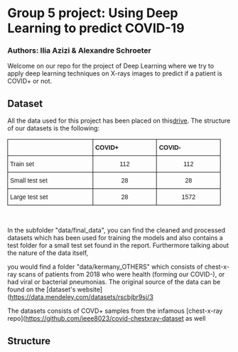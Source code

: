 # Group 5 project: Using Deep Learning to predict COVID-19
### Authors: Ilia Azizi & Alexandre Schroeter
Welcome on our repo for the project of Deep Learning where we try to apply deep learning techniques on X-rays images to predict if a patient is COVID+ or not. 

## Dataset
All the data used for this project has been placed on this[drive](https://drive.google.com/open?id=128hxYxQ8kVEkSkVGikueiqBxWTmDIW2h). The structure of our datasets is the following:

<center>
<html>
<body >
<style type="text/css">
.tg  {border-collapse:collapse;border-spacing:0;}
.tg td{border-color:black;border-style:solid;border-width:1px;font-family:Arial, sans-serif;font-size:14px;
  overflow:hidden;padding:10px 5px;word-break:normal;}
.tg th{border-color:black;border-style:solid;border-width:1px;font-family:Arial, sans-serif;font-size:14px;
  font-weight:normal;overflow:hidden;padding:10px 5px;word-break:normal;}
.tg .tg-i7a5{font-family:Verdana, Geneva, sans-serif !important;;font-size:14px;text-align:left;vertical-align:top}
.tg .tg-5x9q{font-family:Verdana, Geneva, sans-serif !important;;font-size:14px;font-weight:bold;text-align:left;vertical-align:top}
.tg .tg-3zvv{font-family:Verdana, Geneva, sans-serif !important;;font-size:14px;text-align:center;vertical-align:top}
</style>
<table class="tg" width = 50%>
<thead>
  <tr>
    <th class="tg-i7a5"; width = 20%></th>
    <th class="tg-5x9q"; width = 15%>COVID+</th>
    <th class="tg-5x9q"; width = 15%>COVID-</th>
  </tr>
</thead>
<tbody>
  <tr>
    <td class="tg-i7a5">Train set</td>
    <td class="tg-3zvv">112</td>
    <td class="tg-3zvv">112</td>
  </tr>
  <tr>
    <td class="tg-i7a5">Small test set</td>
    <td class="tg-3zvv">28</td>
    <td class="tg-3zvv">28</td>
  </tr>
  <tr>
    <td class="tg-i7a5">Large test set</td>
    <td class="tg-3zvv">28</td>
    <td class="tg-3zvv">1572</td>
  </tr>
</tbody>
</table>

</body>
</html>
</center>

&nbsp;
&nbsp;
&nbsp;

In the subfolder "data/final_data", you can find the cleaned and processed datasets which has been used for training the models and also contains a test folder for a small test set found in the report. Furthermore talking about the nature of the data itself, 

you would find a folder "data/kermany_OTHERS" which consists of chest-x-ray scans of patients from 2018  who were health (forming our COVID-), or had viral or bacterial pneumonias. The original source of the data can be found on the [dataset's website](https://data.mendeley.com/datasets/rscbjbr9sj/3

The datasets consists of COVD+ samples from the infamous [chest-x-ray repo](https://github.com/ieee8023/covid-chestxray-dataset as well 

## Structure
